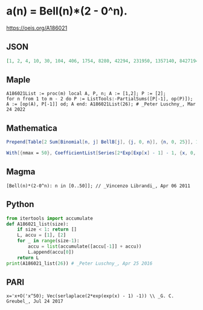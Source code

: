 # a\(n\) \= Bell\(n\)\*\(2 \- 0^n\)\.
https://oeis.org/A186021
## JSON
```JSON
[1, 2, 4, 10, 30, 104, 406, 1754, 8280, 42294, 231950, 1357140, 8427194, 55288874, 381798644, 2765917090, 20960284294, 165729739608, 1364153612318, 11665484410114, 103448316470744, 949739632313502, 9013431476894646, 88304011710168692, 891917738589610578, 9277180664459998706]
```
## Maple
```Maple
A186021List := proc(m) local A, P, n; A := [1,2]; P := [2];
for n from 1 to m - 2 do P := ListTools:-PartialSums([P[-1], op(P)]);
A := [op(A), P[-1]] od; A end: A186021List(26); # _Peter Luschny_, Mar 24 2022
```
## Mathematica
```Mathematica
Prepend[Table[2 Sum[Binomial[n, j] BellB[j], {j, 0, n}], {n, 0, 25}], 1] (* _Geoffrey Critzer_, Aug 28 2014 *)
```
```Mathematica
With[{nmax = 50}, CoefficientList[Series[2*Exp[Exp[x] - 1] - 1, {x, 0, nmax}], x]*Range[0, nmax]!] (* _G. C. Greubel_, Jul 24 2017 *)
```
## Magma
```Magma
[Bell(n)*(2-0^n): n in [0..50]]; // _Vincenzo Librandi_, Apr 06 2011
```
## Python
```Python
from itertools import accumulate
def A186021_list(size):
    if size < 1: return []
    L, accu = [1], [2]
    for _ in range(size-1):
        accu = list(accumulate([accu[-1]] + accu))
        L.append(accu[0])
    return L
print(A186021_list(26)) # _Peter Luschny_, Apr 25 2016
```
## PARI
```PARI
x='x+O('x^50); Vec(serlaplace(2*exp(exp(x) - 1) -1)) \\ _G. C. Greubel_, Jul 24 2017
```
